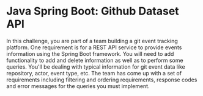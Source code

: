 # Java Spring Boot: Github Dataset API

In this challenge, you are part of a team building a git event tracking platform. One requirement is for a REST API service to provide events information using the Spring Boot framework. You will need to add functionality to add and delete information as well as to perform some queries. You'll be dealing with typical information for git event data like repository, actor, event type, etc. The team has come up with a set of requirements including filtering and ordering requirements, response codes and error messages for the queries you must implement.
